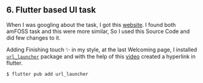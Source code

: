 ## 6. Flutter based UI task
 
When I was googling about the task, I got this [website](https://pub.dev/packages/introduction_screen/example). I found both amFOSS task and this were more similar, So I used this Source Code and did few changes to it.

Adding Finishing touch :sparkles: in my style, at the last Welcoming page, I installed [`url_launcher`](https://pub.dev/packages/url_launcher) package and with the help of this [video](https://www.youtube.com/watch?v=urnrIW-eaX4) created a hyperlink in flutter. 

````
$ flutter pub add url_launcher
````
